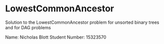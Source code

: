 # LowestCommonAncestor
Solution to the LowestCommonAncestor problem for unsorted binary trees and for DAG problems

Name: Nicholas Blott
Student Number: 15323570

